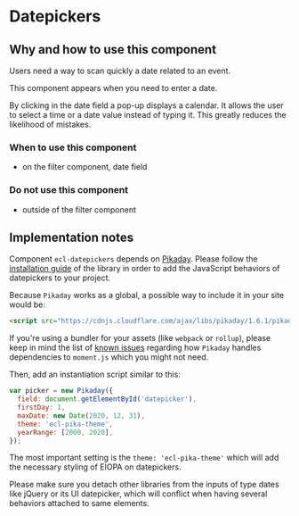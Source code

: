 # Datepickers

## Why and how to use this component

Users need a way to scan quickly a date related to an event.

This component appears when you need to enter a date.

By clicking in the date field a pop-up displays a calendar. It allows the user
to select a time or a date value instead of typing it. This greatly reduces the
likelihood of mistakes.

### When to use this component

* on the filter component, date field

### Do not use this component

* outside of the filter component

## Implementation notes

Component `ecl-datepickers` depends on [Pikaday](https://github.com/dbushell/Pikaday). Please follow the [installation guide](https://github.com/dbushell/Pikaday#installation) of the library in order to add the JavaScript behaviors of datepickers to your project.

Because `Pikaday` works as a global, a possible way to include it in your site would be:

```html
<script src="https://cdnjs.cloudflare.com/ajax/libs/pikaday/1.6.1/pikaday.min.js"></script>
```

If you're using a bundler for your assets (like `webpack` or `rollup`), please keep in mind the list of [known issues](https://github.com/dbushell/Pikaday/search?q=moment&type=Issues&utf8=%E2%9C%93) regarding how `Pikaday` handles dependencies to `moment.js` which you might not need.

Then, add an instantiation script similar to this:

```javascript
var picker = new Pikaday({
  field: document.getElementById('datepicker'),
  firstDay: 1,
  maxDate: new Date(2020, 12, 31),
  theme: 'ecl-pika-theme',
  yearRange: [2000, 2020],
});
```

The most important setting is the `theme: 'ecl-pika-theme'` which will add the necessary styling of EIOPA on datepickers.

Please make sure you detach other libraries from the inputs of type dates like jQuery or its UI datepicker, which will conflict when having several behaviors attached to same elements.
